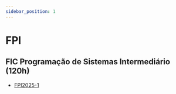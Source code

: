 ```yaml
---
sidebar_position: 1
---
```


# FPI

## FIC Programação de Sistemas Intermediário (120h)

- [FPI2025-1](fpi2025-1)